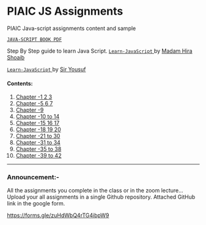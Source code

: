 # PIAIC JS Assignments
PIAIC Java-script assignments content and sample

[```JAVA-SCRIPT BOOK PDF``` ](JavaScriptBook.pdf)

Step By Step guide to learn Java Script.
[```Learn-JavaScript``` ](https://github.com/hirashoaib/learn-javascript)
by [Madam Hira Shoaib](https://github.com/hirashoaib/)


[```Learn-JavaScript``` ](https://github.com/uqutub/learn-javascript)
by [Sir Yousuf](https://github.com/uqutub)

#### Contents:
  1. [Chapter -1 2 3](ch_1_2_3/README.md)
  2. [Chapter -5 6 7](ch_5_6_7/README.md)
  3. [Chapter -9](ch_9/README.md)
  4. [Chapter -10 to 14](ch_10_to_14/README.md)
  4. [Chapter -15 16 17](ch_15_16_17/README.md)
  4. [Chapter -18 19 20](ch_18_19_20/README.md)
  5. [Chapter -21 to 30](ch_21_to_30/README.md)
  5. [Chapter -31 to 34](ch_31_to_34/README.md)
  6. [Chapter -35 to 38](ch_35_to_38/README.md)
  6. [Chapter -39 to 42](ch_39_to_42/README.md)
  

----------------------

### Announcement:-

All the assignments you complete in the class or in the zoom lecture... Upload your all assignments in a single Github repository. Attached GitHub link in the google form.

https://forms.gle/zuHdWbQ4rTG4ibpW9
